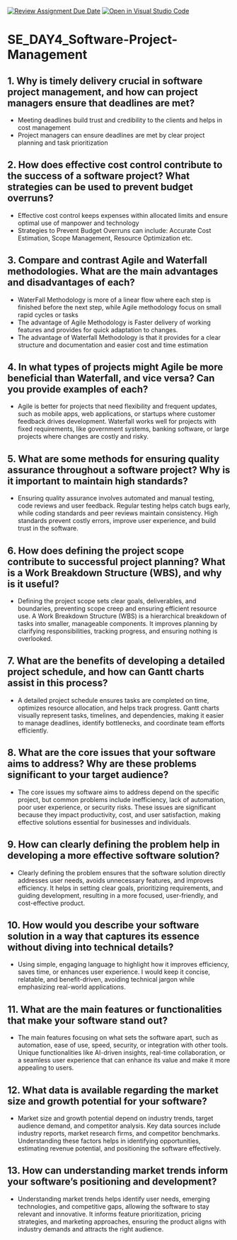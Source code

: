 [![Review Assignment Due Date](https://classroom.github.com/assets/deadline-readme-button-22041afd0340ce965d47ae6ef1cefeee28c7c493a6346c4f15d667ab976d596c.svg)](https://classroom.github.com/a/9pw6JKcu)
[![Open in Visual Studio Code](https://classroom.github.com/assets/open-in-vscode-2e0aaae1b6195c2367325f4f02e2d04e9abb55f0b24a779b69b11b9e10269abc.svg)](https://classroom.github.com/online_ide?assignment_repo_id=18439237&assignment_repo_type=AssignmentRepo)
# SE_DAY4_Software-Project-Management
## 1. Why is timely delivery crucial in software project management, and how can project managers ensure that deadlines are met?

- Meeting deadlines build trust and credibility to the clients and helps in cost management
- Project managers can ensure deadlines are met by clear project planning and task prioritization


## 2. How does effective cost control contribute to the success of a software project? What strategies can be used to prevent budget overruns?

- Effective cost control keeps expenses within allocated limits and ensure optimal use of manpower and technology
- Strategies to Prevent Budget Overruns can include: Accurate Cost Estimation, Scope Management, Resource Optimization etc.


## 3. Compare and contrast Agile and Waterfall methodologies. What are the main advantages and disadvantages of each?

- WaterFall Methodology is more of a linear flow where each step is finished before the next step, while Agile methodology focus on small rapid cycles or tasks
- The advantage of Agile Methodology is Faster delivery of working features and provides for quick adaptation to changes.
- The advantage of Waterfall Methodology is that it provides for a clear structure and documentation and easier cost and time estimation 


## 4. In what types of projects might Agile be more beneficial than Waterfall, and vice versa? Can you provide examples of each?

- Agile is better for projects that need flexibility and frequent updates, such as mobile apps, web applications, or startups where customer feedback drives development. Waterfall works well for projects with fixed requirements, like government systems, banking software, or large projects where changes are costly and risky.


## 5. What are some methods for ensuring quality assurance throughout a software project? Why is it important to maintain high standards?

- Ensuring quality assurance involves automated and manual testing, code reviews and user feedback. Regular testing helps catch bugs early, while coding standards and peer reviews maintain consistency. High standards prevent costly errors, improve user experience, and build trust in the software.


## 6. How does defining the project scope contribute to successful project planning? What is a Work Breakdown Structure (WBS), and why is it useful?

- Defining the project scope sets clear goals, deliverables, and boundaries, preventing scope creep and ensuring efficient resource use. A Work Breakdown Structure (WBS) is a hierarchical breakdown of tasks into smaller, manageable components. It improves planning by clarifying responsibilities, tracking progress, and ensuring nothing is overlooked.


## 7. What are the benefits of developing a detailed project schedule, and how can Gantt charts assist in this process?

- A detailed project schedule ensures tasks are completed on time, optimizes resource allocation, and helps track progress. Gantt charts visually represent tasks, timelines, and dependencies, making it easier to manage deadlines, identify bottlenecks, and coordinate team efforts efficiently.


## 8. What are the core issues that your software aims to address? Why are these problems significant to your target audience?

- The core issues my software aims to address depend on the specific project, but common problems include inefficiency, lack of automation, poor user experience, or security risks. These issues are significant because they impact productivity, cost, and user satisfaction, making effective solutions essential for businesses and individuals.


## 9. How can clearly defining the problem help in developing a more effective software solution?

- Clearly defining the problem ensures that the software solution directly addresses user needs, avoids unnecessary features, and improves efficiency. It helps in setting clear goals, prioritizing requirements, and guiding development, resulting in a more focused, user-friendly, and cost-effective product.


## 10. How would you describe your software solution in a way that captures its essence without diving into technical details?

- Using simple, engaging language to highlight how it improves efficiency, saves time, or enhances user experience. I would keep it concise, relatable, and benefit-driven, avoiding technical jargon while emphasizing real-world applications.


## 11. What are the main features or functionalities that make your software stand out?

- The main features focusing on what sets the software apart, such as automation, ease of use, speed, security, or integration with other tools. Unique functionalities like AI-driven insights, real-time collaboration, or a seamless user experience that can enhance its value and make it more appealing to users.


## 12. What data is available regarding the market size and growth potential for your software?

- Market size and growth potential depend on industry trends, target audience demand, and competitor analysis. Key data sources include industry reports, market research firms, and competitor benchmarks. Understanding these factors helps in identifying opportunities, estimating revenue potential, and positioning the software effectively.


## 13. How can understanding market trends inform your software’s positioning and development?

- Understanding market trends helps identify user needs, emerging technologies, and competitive gaps, allowing the software to stay relevant and innovative. It informs feature prioritization, pricing strategies, and marketing approaches, ensuring the product aligns with industry demands and attracts the right audience.


